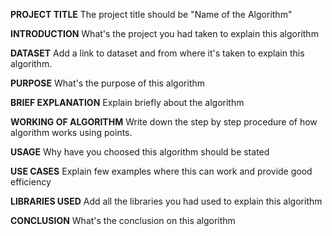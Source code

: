 **PROJECT TITLE**
The project title should be "Name of the Algorithm"

**INTRODUCTION**
What's the project you had taken to explain this algorithm

**DATASET**
Add a link to dataset and from where it's taken to explain this algorithm.

**PURPOSE**
What's the purpose of this algorithm

**BRIEF EXPLANATION**
Explain briefly about the algorithm

**WORKING OF ALGORITHM**
Write down the step by step procedure of how algorithm works using points.

**USAGE**
Why have you choosed this algorithm should be stated

**USE CASES**
Explain few examples where this can work and provide good efficiency

**LIBRARIES USED**
Add all the libraries you had used to explain this algorithm

**CONCLUSION**
What's the conclusion on this algorithm